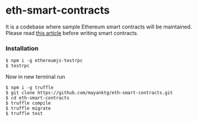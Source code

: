# eth-smart-contracts
It is a codebase where sample Ethereum smart contracts will be maintained.
Please read [this article](https://medium.com/zeppelin-blog/the-hitchhikers-guide-to-smart-contracts-in-ethereum-848f08001f05) before writing smart contracts.

### Installation
```
$ npm i -g ethereumjs-testrpc
$ testrpc
```

Now in new terminal run

```
$ npm i -g truffle
$ git clone https://github.com/mayanktg/eth-smart-contracts.git
$ cd eth-smart-contracts
$ truffle compile
$ truffle migrate
$ truffle test
```
